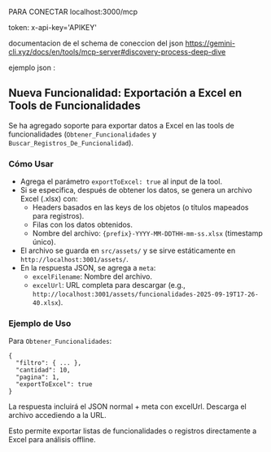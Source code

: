 PARA CONECTAR localhost:3000/mcp

token: x-api-key='APIKEY'


documentacion de el schema de coneccion del json https://gemini-cli.xyz/docs/en/tools/mcp-server#discovery-process-deep-dive

ejemplo json :
## Nueva Funcionalidad: Exportación a Excel en Tools de Funcionalidades

Se ha agregado soporte para exportar datos a Excel en las tools de funcionalidades (`Obtener_Funcionalidades` y `Buscar_Registros_De_Funcionalidad`).

### Cómo Usar
- Agrega el parámetro `exportToExcel: true` al input de la tool.
- Si se especifica, después de obtener los datos, se genera un archivo Excel (.xlsx) con:
  - Headers basados en las keys de los objetos (o títulos mapeados para registros).
  - Filas con los datos obtenidos.
  - Nombre del archivo: `{prefix}-YYYY-MM-DDTHH-mm-ss.xlsx` (timestamp único).
- El archivo se guarda en `src/assets/` y se sirve estáticamente en `http://localhost:3001/assets/`.
- En la respuesta JSON, se agrega a `meta`:
  - `excelFilename`: Nombre del archivo.
  - `excelUrl`: URL completa para descargar (e.g., `http://localhost:3001/assets/funcionalidades-2025-09-19T17-26-40.xlsx`).

### Ejemplo de Uso
Para `Obtener_Funcionalidades`:
```
{
  "filtro": { ... },
  "cantidad": 10,
  "pagina": 1,
  "exportToExcel": true
}
```

La respuesta incluirá el JSON normal + meta con excelUrl. Descarga el archivo accediendo a la URL.

Esto permite exportar listas de funcionalidades o registros directamente a Excel para análisis offline.
